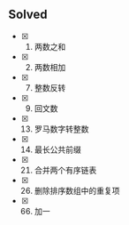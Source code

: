 ## Solved

- [x] 1. 两数之和
- [x] 2. 两数相加
- [x] 7. 整数反转
- [x] 9. 回文数 
- [x] 13. 罗马数字转整数
- [x] 14. 最长公共前缀
- [x] 21. 合并两个有序链表
- [x] 26. 删除排序数组中的重复项 
- [x] 66. 加一
   
